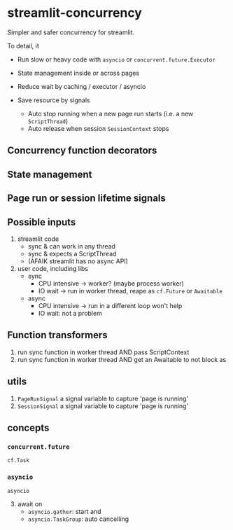 # streamlit-concurrency

Simpler and safer concurrency for streamlit.

To detail, it

- Run slow or heavy code with `asyncio` or `concurrent.future.Executor`

- State management inside or across pages

- Reduce wait by caching / executor / asyncio

- Save resource by signals
    - Auto stop running when a new page run starts (i.e. a new `ScriptThread`)
    - Auto release when session `SessionContext` stops

## Concurrency function decorators

## State management

## Page run or session lifetime signals


## Possible inputs

1. streamlit code
    - sync & can work in any thread
    - sync & expects a ScriptThread
    - (AFAIK streamlit has no async API)
2. user code, including libs
    - sync
        - CPU intensive -> worker? (maybe process worker)
        - IO wait -> run in worker thread, reape as `cf.Future` or `Awaitable`
    - async
        - CPU intensive -> run in a different loop won't help
        - IO wait: not a problem

## Function transformers

1. run sync function in worker thread AND pass ScriptContext
2. run sync function in worker thread AND get an Awaitable to not block as


## utils

1. `PageRunSignal` a signal variable to capture 'page is running'
1. `SessionSignal` a signal variable to capture 'page is running'

## concepts

### `concurrent.future`

`cf.Task`

### `asyncio`

`asyncio`

3. await on 
    - `asyncio.gather`: start and 
    - `asyncio.TaskGroup`: auto cancelling